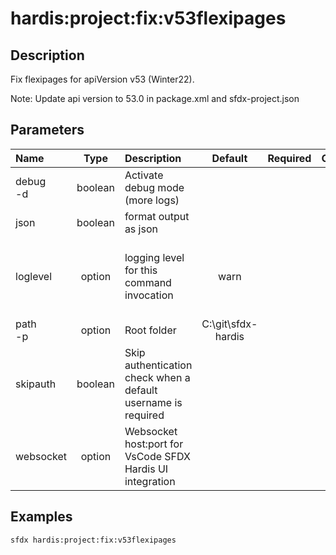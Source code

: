 <!-- This file has been generated with command 'sfdx hardis:doc:plugin:generate'. Please do not update it manually or it may be overwritten -->
# hardis:project:fix:v53flexipages

## Description

Fix flexipages for apiVersion v53 (Winter22).

Note: Update api version to 53.0 in package.xml and sfdx-project.json

## Parameters

| Name         |  Type   | Description                                                   |      Default       | Required |                        Options                        |
|:-------------|:-------:|:--------------------------------------------------------------|:------------------:|:--------:|:-----------------------------------------------------:|
| debug<br/>-d | boolean | Activate debug mode (more logs)                               |                    |          |                                                       |
| json         | boolean | format output as json                                         |                    |          |                                                       |
| loglevel     | option  | logging level for this command invocation                     |        warn        |          | trace<br/>debug<br/>info<br/>warn<br/>error<br/>fatal |
| path<br/>-p  | option  | Root folder                                                   | C:\git\sfdx-hardis |          |                                                       |
| skipauth     | boolean | Skip authentication check when a default username is required |                    |          |                                                       |
| websocket    | option  | Websocket host:port for VsCode SFDX Hardis UI integration     |                    |          |                                                       |

## Examples

```shell
sfdx hardis:project:fix:v53flexipages
```


